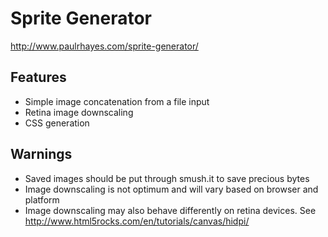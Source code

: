 # Sprite Generator
http://www.paulrhayes.com/sprite-generator/

## Features
- Simple image concatenation from a file input
- Retina image downscaling
- CSS generation

## Warnings
- Saved images should be put through smush.it to save precious bytes
- Image downscaling is not optimum and will vary based on browser and platform
- Image downscaling may also behave differently on retina devices. See http://www.html5rocks.com/en/tutorials/canvas/hidpi/